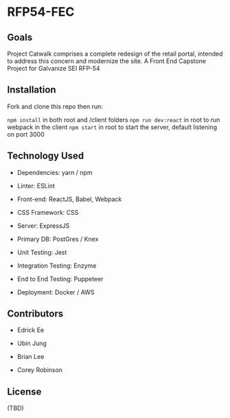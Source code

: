 # RFP54-FEC

## Goals
Project Catwalk comprises a complete redesign of the retail portal, intended to address this concern and modernize the site.
A Front End Capstone Project for Galvanize SEI RFP-54

## Installation
Fork and clone this repo then run:

`npm install` in both root and /client folders
`npm run dev:react` in root to run webpack in the client
`npm start` in root to start the server, default listening on port 3000

## Technology Used
- Dependencies: yarn / npm

- Linter: ESLint

- Front-end: ReactJS, Babel, Webpack

- CSS Framework: CSS

- Server: ExpressJS

- Primary DB: PostGres / Knex

- Unit Testing: Jest

- Integration Testing: Enzyme

- End to End Testing: Puppeteer

- Deployment: Docker / AWS

## Contributors
- Edrick Ee

- Ubin Jung

- Brian Lee

- Corey Robinson

## License
(TBD)
